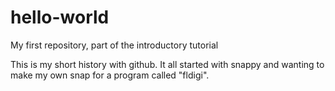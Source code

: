 # hello-world
My first repository, part of the introductory tutorial

This is my short history with github. It all started with snappy and wanting to make my own snap for a program called "fldigi".
